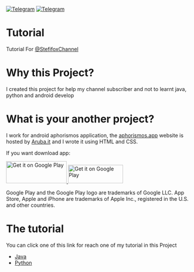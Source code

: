 [![Telegram](https://img.shields.io/badge/Telegram-%40Stefifox-orange.svg)](https://t.me/TwigFox)
[![Telegram](https://img.shields.io/badge/Telegram-%40StefifoxApps-orange.svg)](https://t.me/StefifoxChannell)
# Tutorial
Tutorial For <a href="https://t.me/StefifoxChannel">@StefifoxChannel</a>

# Why this Project?
I created this project for help my channel subscriber and not to learnt java, python and android develop

# What is your another project?
I work for android aphorismos application, the <a href="https://aruba.it">aphorismos.app</a> website is hosted by <a href="https://aruba.it">Aruba.it</a> and I wrote it using HTML and CSS.

If you want download app: 
<table>
  <tr>
   <a href='https://play.google.com/store/apps/details?id=dev.aphorismos&pcampaignid=MKT-Other-global-all-co-prtnr-py-PartBadge-Mar2515-1'>
    <img alt='Get it on Google Play' src='https://play.google.com/intl/en_us/badges/images/generic/en_badge_web_generic.png' width="165" height="60" /></a>
  </tr>
  <tr>
    <a href="https://itunes.apple.com/us/app/aphorismos/id1403790864?mt=8">
      <img alt='Get it on Google Play' src='https://linkmaker.itunes.apple.com/assets/shared/badges/en-us/appstore-lrg.svg' width="150" height="50"></a>
  </tr>
  
Google Play and the Google Play logo are trademarks of Google LLC.
App Store, Apple and iPhone are trademarks of Apple Inc., registered in the U.S. and other countries.

# The tutorial
You can click one of this link for reach one of my tutorial in this Project
<ul>
  <li><a href="https://github.com/Stefifox/Tutorial/tree/master/Tutorial/Java">Java</a></li>
  <li><a href="https://github.com/Stefifox/Tutorial/tree/master/Tutorial/python">Python</a></li>
</ul>

